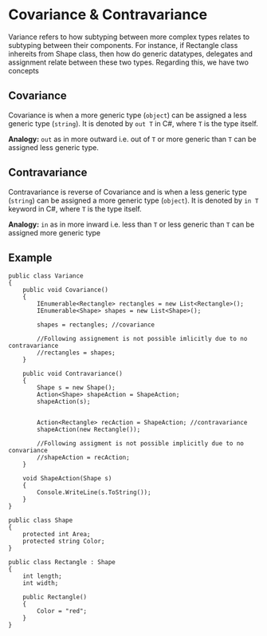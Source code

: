 # Covariance & Contravariance

Variance refers to how subtyping between more complex types relates to subtyping between their components.
For instance, if Rectangle class inhereits from Shape class, then how do generic datatypes, delegates and assignment relate between these two types. Regarding this, we have two concepts


## Covariance 
Covariance is when a more generic type (`object`) can be assigned a less generic type (`string`). It is denoted by `out T` in C#, where `T` is the type itself. 

**Analogy:**
`out` as in more outward i.e. out of `T` or more generic than `T` can be assigned less generic type.

## Contravariance 
Contravariance is reverse of Covariance and is when a less generic type (`string`) can be assigned a more generic type (`object`). It is denoted by `in T` keyword in C#, where `T` is the type itself. 

**Analogy:** `in` as in more inward i.e. less than `T` or less generic than `T` can be assigned more generic type

## Example

```
public class Variance
{
    public void Covariance()
    {
        IEnumerable<Rectangle> rectangles = new List<Rectangle>();
        IEnumerable<Shape> shapes = new List<Shape>();

        shapes = rectangles; //covariance

        //Following assignement is not possible imlicitly due to no contravariance
        //rectangles = shapes; 
    }

    public void Contravariance()
    {
        Shape s = new Shape();
        Action<Shape> shapeAction = ShapeAction;
        shapeAction(s);


        Action<Rectangle> recAction = ShapeAction; //contravariance
        shapeAction(new Rectangle());

        //Following assigment is not possible implicitly due to no convariance
        //shapeAction = recAction; 
    }

    void ShapeAction(Shape s)
    {
        Console.WriteLine(s.ToString());
    }
}

public class Shape
{
    protected int Area;
    protected string Color;
}

public class Rectangle : Shape 
{
    int length;
    int width;

    public Rectangle()
    {
        Color = "red";
    }
}
```